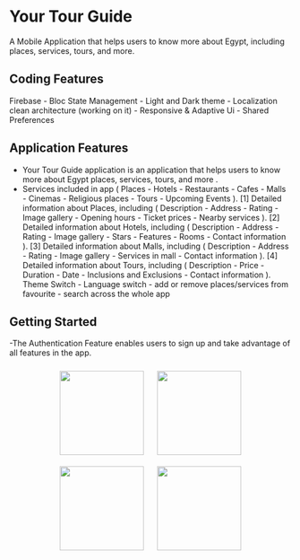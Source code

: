 # Your Tour Guide

A Mobile Application that helps users to know more about Egypt, including places, services, tours, and more.

## Coding Features
 Firebase - Bloc State Management - Light and Dark theme - Localization 
 clean architecture (working on it) - Responsive & Adaptive Ui - Shared Preferences

## Application Features
- Your Tour Guide application is an application that helps users to know more about Egypt places, services, tours, and more .
- Services included in app ( Places - Hotels - Restaurants - Cafes - Malls - Cinemas - Religious places - Tours - Upcoming Events ).
[1] Detailed information about Places, including ( Description - Address - Rating - Image gallery - Opening hours - Ticket prices  - Nearby services ).
[2] Detailed information about Hotels, including ( Description - Address - Rating - Image gallery - Stars - Features - Rooms - Contact information ).
[3] Detailed information about Malls, including ( Description - Address - Rating - Image gallery - Services in mall - Contact information ).
[4] Detailed information about Tours, including ( Description - Price - Duration - Date - Inclusions and Exclusions - Contact information ).
Theme Switch - Language switch - add or remove places/services from favourite - search across the whole app  
## Getting Started

-The Authentication Feature enables users to sign up and take advantage of all features in the app.
<p align="center">
  <img src="https://github.com/user-attachments/assets/5417bb7d-297e-4a68-8ad3-ad6f5948aa1f" width="150" style="margin: 10px"/>
  <img src="https://github.com/user-attachments/assets/fff45ed1-ac84-40a0-9b14-24950e7093de" width="150" style="margin: 10px"/>
    <img src="https://github.com/user-attachments/assets/98f19305-4b28-4200-99a5-b7c62b358e78" width="150" style="margin: 10px"/>
  <img src="https://github.com/user-attachments/assets/9f214fde-e1f5-457a-aeed-5848750231a4" width="150" style="margin: 10px"/>
</p>

